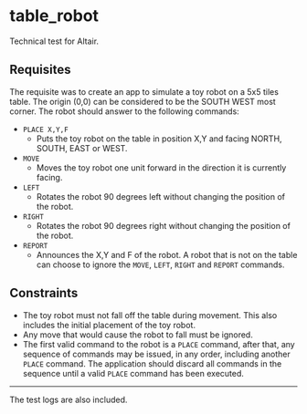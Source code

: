 # table_robot
Technical test for Altair.

## Requisites
The requisite was to create an app to simulate a toy robot on a 5x5 tiles table. The origin (0,0) can be considered to be the SOUTH WEST most corner.
The robot should answer to the following commands:

 - `PLACE X,Y,F`
    - Puts the toy robot on the table in position X,Y and facing NORTH, SOUTH, EAST or WEST.
 - `MOVE`
    - Moves the toy robot one unit forward in the direction it is currently facing.
 - `LEFT`
    - Rotates the robot 90 degrees left without changing the position of the robot.
 - `RIGHT`
    - Rotates the robot 90 degrees right without changing the position of the robot.
 - `REPORT`
    - Announces the X,Y and F of the robot.
A robot that is not on the table can choose to ignore the `MOVE`, `LEFT`, `RIGHT` and `REPORT` commands.   

## Constraints
 - The toy robot must not fall off the table during movement. This also includes the initial placement of the toy robot.
 - Any move that would cause the robot to fall must be ignored. 
 - The first valid command to the robot is a `PLACE` command, after that, any sequence of commands may be issued, in any order, including another `PLACE` command. The application should discard all commands in the sequence until a valid `PLACE` command has been executed.
 ___
 The test logs are also included.
